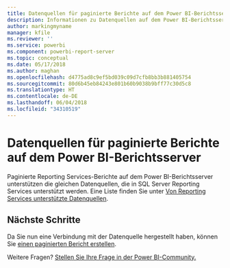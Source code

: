 ```yaml
---
title: Datenquellen für paginierte Berichte auf dem Power BI-Berichtsserver
description: Informationen zu Datenquellen auf dem Power BI-Berichtsserver, mit denen paginierte Berichte (RDL) eine Verbindung herstellen können.
author: markingmyname
manager: kfile
ms.reviewer: ''
ms.service: powerbi
ms.component: powerbi-report-server
ms.topic: conceptual
ms.date: 05/17/2018
ms.author: maghan
ms.openlocfilehash: d4775ad8c9ef5bd039c09d7cfb8bb3b881405754
ms.sourcegitcommit: 80d6b45eb84243e801b60b9038b9bff77c30d5c8
ms.translationtype: HT
ms.contentlocale: de-DE
ms.lasthandoff: 06/04/2018
ms.locfileid: "34310519"
---
```

# <a name="paginated-report-data-sources--in-power-bi-report-server"></a>Datenquellen für paginierte Berichte auf dem Power BI-Berichtsserver
Paginierte Reporting Services-Berichte auf dem Power BI-Berichtsserver unterstützen die gleichen Datenquellen, die in SQL Server Reporting Services unterstützt werden. Eine Liste finden Sie unter [Von Reporting Services unterstützte Datenquellen](https://docs.microsoft.com/sql/reporting-services/report-data/data-sources-supported-by-reporting-services-ssrs).

## <a name="next-steps"></a>Nächste Schritte
Da Sie nun eine Verbindung mit der Datenquelle hergestellt haben, können Sie [einen paginierten Bericht erstellen](quickstart-create-paginated-report.md).  


Weitere Fragen? [Stellen Sie Ihre Frage in der Power BI-Community.](https://community.powerbi.com/)


